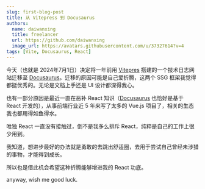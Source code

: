 ```yaml
---
slug: first-blog-post
title: 从 Vitepress 到 Docusaurus
authors:
  name: daiwanxing
  title: freelancer
  url: https://github.com/daiwanxing
  image_url: https://avatars.githubusercontent.com/u/37327614?v=4
tags: [Vite, Docusaurus, React]
---
```


今天（也就是 2024年7月1日）决定将一年前用 [Vitepres](https://vitepress.dev/) 搭建的一个技术日志网站迁移至 [Docusaurus](https://tutorial.docusaurus.io/)。迁移的原因可能是自己爱折腾，这两个 SSG 框架我觉得都挺优秀的。无论是文档上手还是 UI 设计都深得我心。

也有一部分原因是最近一直在恶补 React 知识（[Docusaurus](https://tutorial.docusaurus.io/) 也恰好是基于 React 开发的），从事前端行业近 5 年来写了太多的 Vue.js 项目了，相关的生态我也都用得如鱼得水。

唯独 React 一直没有接触过，倒不是我多么排斥 React，纯粹是自己的工作上很少用到。

我知道，想进步最好的办法就是勇敢的去跳出舒适圈，去用于尝试自己曾经未涉猎的事物，才能得到成长。

所以也是借此机会希望这种折腾能够增进我的 React 功底。

anyway, wish me good luck.
